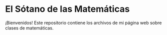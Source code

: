 # El Sótano de las Matemáticas
¡Bienvenidos! Este repositorio contiene los archivos de mi página web sobre clases de matemáticas.
